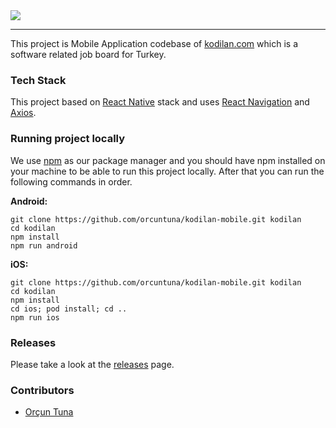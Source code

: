 <img src="https://github.com/kodilan-com/frontend/blob/master/public/logo_c.png?raw=true" />

---

This project is Mobile Application codebase of [kodilan.com](https://kodilan.com) which is a software related job board for Turkey.

### Tech Stack

This project based on [React Native](https://github.com/facebook/react-native) stack and uses [React Navigation](https://github.com/react-navigation/react-navigation) and [Axios](https://github.com/axios/axios).

### Running project locally

We use [npm](https://www.npmjs.com/) as our package manager and you should have npm installed on your machine to be able to run this project locally. After that you can run the following commands in order.

**Android:**

```
git clone https://github.com/orcuntuna/kodilan-mobile.git kodilan
cd kodilan
npm install
npm run android
```

**iOS:**

```
git clone https://github.com/orcuntuna/kodilan-mobile.git kodilan
cd kodilan
npm install
cd ios; pod install; cd ..
npm run ios
```

### Releases

Please take a look at the [releases](https://github.com/orcuntuna/kodilan-mobile/releases) page.

### Contributors

- [Orçun Tuna](https://github.com/orcuntuna/kodilan-mobile)
